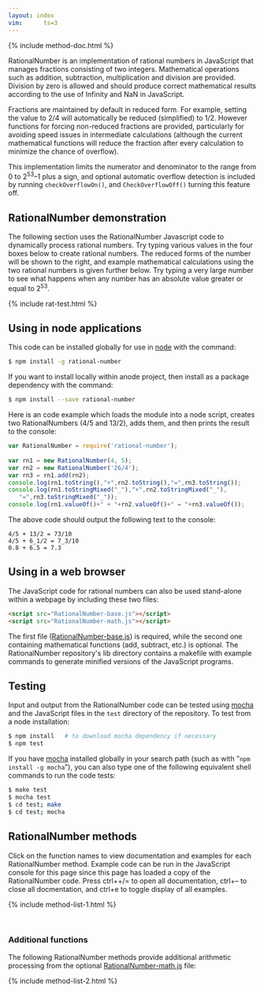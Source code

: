 ```yaml
---
layout: index
vim:	  ts=3
---
```


{% include method-doc.html %}

<!-- BEGINNING OF TEXT --------------------------------------- -->



RationalNumber is an implementation of rational numbers in JavaScript
that manages fractions consisting of two integers.  Mathematical
operations such as addition, subtraction, multiplication and division
are provided.  Division by zero is allowed and should produce correct
mathematical results according to the use of Infinity and NaN in
JavaScript.

Fractions are maintained by default in reduced form.  For example,
setting the value to 2/4 will automatically be reduced (simplified)
to 1/2. However functions for forcing non-reduced fractions are
provided, particularly for avoiding speed issues in intermediate
calculations (although the current mathematical functions will
reduce the fraction after every calculation to minimize the chance
of overflow).

This implementation limits the numerator and denominator to the
range from 0 to 2<sup>53</sup>&ndash;1 plus a sign, and optional
automatic overflow detection is included by running `checkOverflowOn()`,
and `CheckOverflowOff()` turning this feature off.



## RationalNumber demonstration

The following section uses the RationalNumber Javascript code to
dynamically process rational numbers.  Try typing various values
in the four boxes below to create rational numbers.  The reduced
forms of the number will be shown to the right, and example
mathematical calculations using the two rational numbers is given
further below.  Try typing a very large number to see what happens
when any number has an absolute value greater or equal to 2<sup>53</sup>.

{% include rat-test.html %}



## Using in node applications

This code can be installed globally for use in [node](http://nodejs.org) 
with the command:

``` bash
$ npm install -g rational-number
```

If you want to install locally within anode project, then install
as a package dependency with the command:

``` bash
$ npm install --save rational-number
```

Here is an code example which loads the module into a node script,
creates two RationalNumbers (4/5 and 13/2), adds them, and then
prints the result to the console:

``` javascript
var RationalNumber = require('rational-number');
    
var rn1 = new RationalNumber(4, 5);
var rn2 = new RationalNumber('26/4');
var rn3 = rn1.add(rn2);
console.log(rn1.toString(),"+",rn2.toString(),"=",rn3.toString());
console.log(rn1.toStringMixed("_"),"+",rn2.toStringMixed("_"),
   "=",rn3.toStringMixed("_"));
console.log(rn1.valueOf()+" + "+rn2.valueOf()+" = "+rn3.valueOf());
```

The above code should output the following text to the console:

```
4/5 + 13/2 = 73/10
4/5 + 6_1/2 = 7_3/10
0.8 + 6.5 = 7.3
```



## Using in a web browser

The JavaScript code for rational numbers can also be used stand-alone
within a webpage by including these two files:

``` HTML
<script src="RationalNumber-base.js"></script>
<script src="RationalNumber-math.js"></script>
```

The first file ([RationalNumber-base.js](https://github.com/craigsapp/RationalNumber/blob/master/lib/RationalNumber-base.js)) is required, while the
second one containing mathematical functions (add, subtract, etc.)
is optional.  The RationalNumber repository's lib directory contains
a makefile with example commands to generate minified versions of
the JavaScript programs.



## Testing

Input and output from the RationalNumber code can be tested using
[mocha](http://mochajs.org) and the JavaScript files in the `test`
directory of the repository.  To test from a node installation:

``` bash
$ npm install   # to download mocha dependency if necessary
$ npm test
```

If you have [mocha](http://mochajs.org) installed globally in your
search path (such as with "`npm install -g mocha`"), you can also
type one of the following equivalent shell commands to run the code
tests:

``` bash
$ make test
$ mocha test
$ cd test; make
$ cd test; mocha
```


<a name=doc> </a>
## RationalNumber methods

Click on the function names to view documentation and examples for
each RationalNumber method.  Example code can be run in the JavaScript
console for this page since this page has loaded a copy of the
RationalNumber code.  Press <span class="keyboard-char">ctrl</span>+<span
class="keyboard-char">+/=</span> to open all documentation,
<span class="keyboard-char">ctrl</span>+<span
class="keyboard-char">&ndash;</span> to close all docmentation, and
<span class="keyboard-char">ctrl</span>+<span
class="keyboard-char">e</span> to toggle display of all examples.

{% include method-list-1.html %}

<span style="height:30px;">&nbsp;</span>

### Additional functions

The following RationalNumber methods provide additional arithmetic
processing from the optional [RationalNumber-math.js](https://github.com/craigsapp/RationalNumber/blob/master/lib/RationalNumber-math.js) file:

{% include method-list-2.html %}



